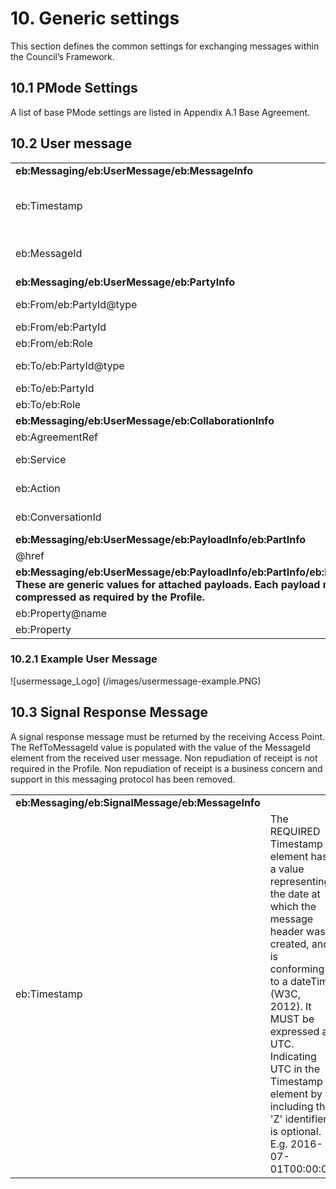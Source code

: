 # 10. Generic settings 

This section defines the common settings for exchanging messages within the Council’s Framework. 

## 10.1 PMode Settings 

A list of base PMode settings are listed in Appendix A.1 Base Agreement. 

## 10.2 User message 


| | |
| ---| ----|
**eb:Messaging/eb:UserMessage/eb:MessageInfo** |
eb:Timestamp | The REQUIRED Timestamp element has a value representing the date at which the message header was created, and is conforming to a dateTime (W3C, 2012). It MUST be expressed as UTC. Indicating UTC in the Timestamp element by including the 'Z' identifier is optional. E.g. 2016-07-01T00:00:00 |
eb:MessageId |  unique identifier to identify a message exchange between two Access Points. It is recommended to use a universally unique identifier which can be achieved using a UUID (Leach, Mealling, & Salz, 2005). |
**eb:Messaging/eb:UserMessage/eb:PartyInfo**|
eb:From/eb:PartyId@type | The party ID type uses scheme identifiers from the iso6523 catalog. urn:oasis:names:tc:ebcore:partyid-type:iso6523:<iso6523 scheme> |
eb:From/eb:PartyId | The value of the PartyId element depends on the type. |
eb:From/eb:Role | http://docs.oasis-open.org/ebxml-msg/ebms/v3.0/ns/core/200704/defaultRole |
eb:To/eb:PartyId@type | The party ID type uses scheme identifiers from the iso6523 catalog. urn:oasis:names:tc:ebcore:partyid-type:iso6523:<iso6523 scheme> |
eb:To/eb:PartyId | The value of the PartyId element depends on the type. |
eb:To/eb:Role | http://docs.oasis-open.org/ebxml-msg/ebms/v3.0/ns/core/200704/defaultRole |
**eb:Messaging/eb:UserMessage/eb:CollaborationInfo**|
eb:AgreementRef | http://resources.digitalbusinesscouncil.com.au/dbc/services/exchange/ebms3profile/current |
eb:Service | The value for this element is copied from the Digital Capability Publisher values when using dynamic discovery. |
eb:Action | The value for this element is copied from the Digital Capability Publisher values when using dynamic discovery. |
eb:ConversationId | A unique identifier to track a message though the system. This value MUST be a universally unique identifier as described by RFC4122 (Leach, Mealling, & Salz, 2005). |
**eb:Messaging/eb:UserMessage/eb:PayloadInfo/eb:PartInfo** |
@href |Reference to the MIME part |
**eb:Messaging/eb:UserMessage/eb:PayloadInfo/eb:PartInfo/eb:PartProperties                                                           These are generic values for attached payloads. Each payload must be compressed as required by the Profile.**|
eb:Property@name | CompressionType |
eb:Property | application/gzip |


### 10.2.1 Example User Message 

![usermessage_Logo] (/images/usermessage-example.PNG)


## 10.3 Signal Response Message 
A signal response message must be returned by the receiving Access Point. The RefToMessageId value is populated with the value of the MessageId element from the received user message.
Non repudiation of receipt is not required in the Profile. Non repudiation of receipt is a business concern and support in this messaging protocol has been removed. 
  
 | | |
 | ---| ----|
 **eb:Messaging/eb:SignalMessage/eb:MessageInfo** |
 eb:Timestamp | The REQUIRED Timestamp element has a value representing the date at which the message header was created, and is conforming to a dateTime (W3C, 2012). It MUST be expressed as UTC. Indicating UTC in the Timestamp element by including the 'Z' identifier is optional. E.g. 2016-07-01T00:00:00 |











